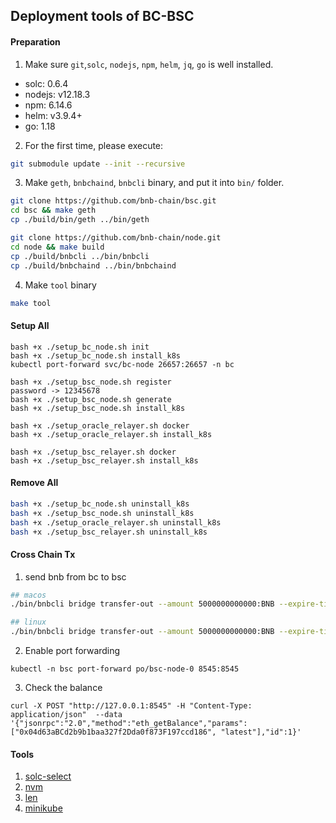 ## Deployment tools of BC-BSC

#### Preparation

1. Make sure `git`,`solc`, `nodejs`, `npm`, `helm`, `jq`, `go` is well installed. 
- solc: 0.6.4 
- nodejs: v12.18.3 
- npm: 6.14.6 
- helm: v3.9.4+ 
- go: 1.18

2. For the first time, please execute:
```bash
git submodule update --init --recursive
```

3. Make `geth`, `bnbchaind`, `bnbcli` binary, and put it into `bin/` folder.
```bash
git clone https://github.com/bnb-chain/bsc.git
cd bsc && make geth
cp ./build/bin/geth ../bin/geth

git clone https://github.com/bnb-chain/node.git
cd node && make build
cp ./build/bnbcli ../bin/bnbcli
cp ./build/bnbchaind ../bin/bnbchaind
```

4. Make `tool` binary
```bash
make tool
```

#### Setup All
```
bash +x ./setup_bc_node.sh init
bash +x ./setup_bc_node.sh install_k8s
kubectl port-forward svc/bc-node 26657:26657 -n bc

bash +x ./setup_bsc_node.sh register
password -> 12345678
bash +x ./setup_bsc_node.sh generate
bash +x ./setup_bsc_node.sh install_k8s

bash +x ./setup_oracle_relayer.sh docker
bash +x ./setup_oracle_relayer.sh install_k8s

bash +x ./setup_bsc_relayer.sh docker
bash +x ./setup_bsc_relayer.sh install_k8s
```

#### Remove All
```bash
bash +x ./setup_bc_node.sh uninstall_k8s
bash +x ./setup_bsc_node.sh uninstall_k8s
bash +x ./setup_oracle_relayer.sh uninstall_k8s
bash +x ./setup_bsc_relayer.sh uninstall_k8s
```

#### Cross Chain Tx
1. send bnb from bc to bsc
```bash
## macos
./bin/bnbcli bridge transfer-out --amount 5000000000000:BNB --expire-time $(date -v+300S +%s) --to 0x04d63aBCd2b9b1baa327f2Dda0f873F197ccd186  --from local-user --chain-id Binance-Chain-Nile --node localhost:26657

## linux
./bin/bnbcli bridge transfer-out --amount 5000000000000:BNB --expire-time $(date --date="+300 seconds" +%s) --to 0x04d63aBCd2b9b1baa327f2Dda0f873F197ccd186  --from local-user --chain-id Binance-Chain-Nile --node localhost:26657
```

2. Enable port forwarding
```
kubectl -n bsc port-forward po/bsc-node-0 8545:8545
```

3. Check the balance 
```
curl -X POST "http://127.0.0.1:8545" -H "Content-Type: application/json"  --data '{"jsonrpc":"2.0","method":"eth_getBalance","params":["0x04d63aBCd2b9b1baa327f2Dda0f873F197ccd186", "latest"],"id":1}' 
```

#### Tools
1. [solc-select](https://github.com/crytic/solc-select)
2. [nvm](https://github.com/nvm-sh/nvm)
3. [len](https://k8slens.dev/)
4. [minikube](https://minikube.sigs.k8s.io/docs/start/)
